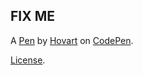 FIX ME
------


A [Pen](http://codepen.io/Nicolas_Hov/pen/oBzdmN) by [Hovart](http://codepen.io/Nicolas_Hov) on [CodePen](http://codepen.io/).

[License](http://codepen.io/Nicolas_Hov/pen/oBzdmN/license).